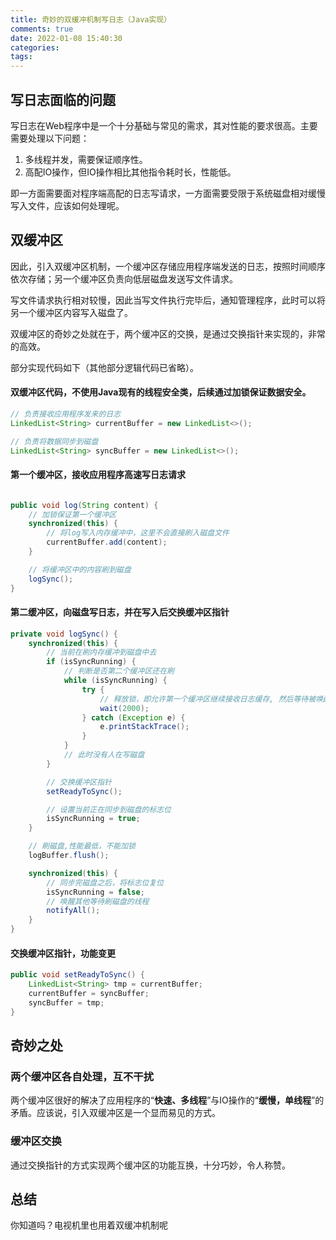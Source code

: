 ```yaml
---
title: 奇妙的双缓冲机制写日志（Java实现）
comments: true
date: 2022-01-08 15:40:30
categories:
tags:
---
```





## 写日志面临的问题

写日志在Web程序中是一个十分基础与常见的需求，其对性能的要求很高。主要需要处理以下问题：

1. 多线程并发，需要保证顺序性。
2. 高配IO操作，但IO操作相比其他指令耗时长，性能低。

即一方面需要面对程序端高配的日志写请求，一方面需要受限于系统磁盘相对缓慢写入文件，应该如何处理呢。

## 双缓冲区

因此，引入双缓冲区机制，一个缓冲区存储应用程序端发送的日志，按照时间顺序依次存储；另一个缓冲区负责向低层磁盘发送写文件请求。

写文件请求执行相对较慢，因此当写文件执行完毕后，通知管理程序，此时可以将另一个缓冲区内容写入磁盘了。

双缓冲区的奇妙之处就在于，两个缓冲区的交换，是通过交换指针来实现的，非常的高效。

部分实现代码如下（其他部分逻辑代码已省略）。

#### 双缓冲区代码，不使用Java现有的线程安全类，后续通过加锁保证数据安全。

```java
// 负责接收应用程序发来的日志
LinkedList<String> currentBuffer = new LinkedList<>();

// 负责将数据同步到磁盘
LinkedList<String> syncBuffer = new LinkedList<>();
```

#### 第一个缓冲区，接收应用程序高速写日志请求

```java

public void log(String content) {
    // 加锁保证第一个缓冲区
    synchronized(this) {
        // 将log写入内存缓冲中，这里不会直接刷入磁盘文件
        currentBuffer.add(content);
    }

    // 将缓冲区中的内容刷到磁盘
    logSync();
}
```

#### 第二缓冲区，向磁盘写日志，并在写入后交换缓冲区指针

```java
private void logSync() {
    synchronized(this) {
        // 当前在刷内存缓冲到磁盘中去
        if (isSyncRunning) {
            // 判断是否第二个缓冲区还在刷
            while (isSyncRunning) {
                try {
                    // 释放锁，即允许第一个缓冲区继续接收日志缓存, 然后等待被唤醒
                    wait(2000);
                } catch (Exception e) {
                    e.printStackTrace();
                }
            }
            // 此时没有人在写磁盘
        }

        // 交换缓冲区指针
        setReadyToSync();

        // 设置当前正在同步到磁盘的标志位
        isSyncRunning = true;
    }

    // 刷磁盘,性能最低，不能加锁
    logBuffer.flush();

    synchronized(this) {
        // 同步完磁盘之后，将标志位复位
        isSyncRunning = false;
        // 唤醒其他等待刷磁盘的线程
        notifyAll();
    }
}
```

#### 交换缓冲区指针，功能变更

```java
public void setReadyToSync() {
    LinkedList<String> tmp = currentBuffer;
    currentBuffer = syncBuffer;
    syncBuffer = tmp;
}
```



## 奇妙之处

### 两个缓冲区各自处理，互不干扰

两个缓冲区很好的解决了应用程序的“**快速、多线程**”与IO操作的“**缓慢，单线程**”的矛盾。应该说，引入双缓冲区是一个显而易见的方式。

### 缓冲区交换

通过交换指针的方式实现两个缓冲区的功能互换，十分巧妙，令人称赞。



## 总结

你知道吗？电视机里也用着双缓冲机制呢

